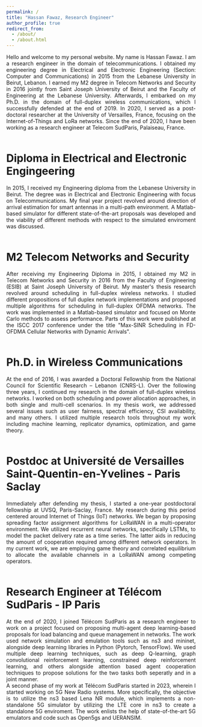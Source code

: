 ```yaml
---
permalink: /
title: "Hassan Fawaz, Research Engineer"
author_profile: true
redirect_from: 
  - /about/
  - /about.html
---
```

<div style="text-align: justify;">
Hello and welcome to my personal website. My name is Hassan Fawaz. I am a research engineer in the domain of telecommunications. I obtained my engineering degree in Electrical and Electronic Engineering (Section: Computer and Communications) in 2015 from the Lebanese University in Beirut, Lebanon. I earned my M2 degree in Telecom Networks and Security in 2016 jointly from Saint Joseph University of Beirut and the Faculty of Engineering at the Lebanese University. Afterwards, I embarked on my Ph.D. in the domain of full-duplex wireless communications, which I successfully defended at the end of 2019. In 2020, I served as a post-doctoral researcher at the University of Versailles, France, focusing on the Internet-of-Things and LoRa networks. Since the end of 2020, I have been working as a research engineer at Telecom SudParis, Palaiseau, France.
</div>
<br>

Diploma in Electrical and Electronic Engingeering
======
<div style="text-align: justify;">
In 2015, I received my Engineering diploma from the Lebanese University in Beirut. The degree was in Electrical and Electronic Engineering with focus on Telecommunications. My final year project revolved around direction of arrival estimation for smart antennas in a multi-path environment. A Matlab-based simulator for different state-of-the-art proposals was developed and the viability of different methods with respect to the simulated enviroment was discussed.
</div>
<br>


M2 Telecom Networks and Security
======
<div style="text-align: justify;">
After receiving my Engineering Diploma in 2015, I obtained my M2 in Telecom Networks and Security in 2016 from the Faculty of Engineering (ESIB) at Saint Joseph University of Beirut. My master's thesis research revolved around scheduling in full-duplex wireless networks. I studied different propositions of full duplex network implementations and proposed multiple algorithms for scheduling in full-duplex OFDMA networks. The work was implemented in a Matlab-based simulator and focused on Monte Carlo methods to assess performance. Parts of this work were published at the ISCC 2017 conference under the title "Max-SINR Scheduling in FD-OFDMA Cellular Networks with Dynamic Arrivals".
</div>
<br>


Ph.D. in Wireless Communications 
======
<div style="text-align: justify;">
At the end of 2016, I was awarded a Doctoral Fellowship from the National Council for Scientific Research – Lebanon (CNRS-L). Over the following three years, I continued my research in the domain of full-duplex wireless networks. I worked on both scheduling and power allocation approaches, in both single and multi-cell scenarios. In my thesis work, we addressed several issues such as user fairness, spectral efficiency, CSI availability, and many others. I utilized multiple research tools throughout my work including machine learning, replicator dynamics, optimization, and game theory.
</div>
<br>


Postdoc at Université de Versailles Saint-Quentin-en-Yvelines - Paris Saclay
======
<div style="text-align: justify;">
Immediately after defending my thesis, I started a one-year postdoctoral fellowship at UVSQ, Paris-Saclay, France. My research during this period centered around Internet of Things (IoT) networks. We began by proposing spreading factor assignment algorithms for LoRaWAN in a multi-operator environment. We utilized recurrent neural networks, specifically LSTMs, to model the packet delivery rate as a time series. The latter aids in reducing the amount of cooperation required among different network operators. In my current work, we are employing game theory and correlated equilibrium to allocate the available channels in a LoRaWAN among competing operators.
</div>
<br>


Research Engineer at Télécom SudParis - IP Paris
======
<div style="text-align: justify;">
At the end of 2020, I joined Télécom SudParis as a research engineer to work on a project focused on proposing multi-agent deep learning-based proposals for load balancing and queue management in networks. The work used network simulation and emulation tools such as ns3 and mininet, alongside deep learning libraries in Python (Pytorch, TensorFlow). We used multiple deep learning techniques, such as deep Q-learning, graph convolutional reinforcement learning, constrained deep reinforcement learning, and others alongside attention based agent cooperation techniques to propose solutions for the two tasks both seperatly and in a joint manner. 
<br>
A second phase of my work at Télécom SudParis started in 2023, wherein I started working on 5G New Radio systems. More specifically, the objective is to utilize the ns3 based Lena NR module, which implements a non-standalone 5G simulator by utilizing the LTE core in ns3 to create a standalone 5G enviroment. The work enlists the help of state-of-the-art 5G emulators and code such as Open5gs and UERANSIM. 
</div>
